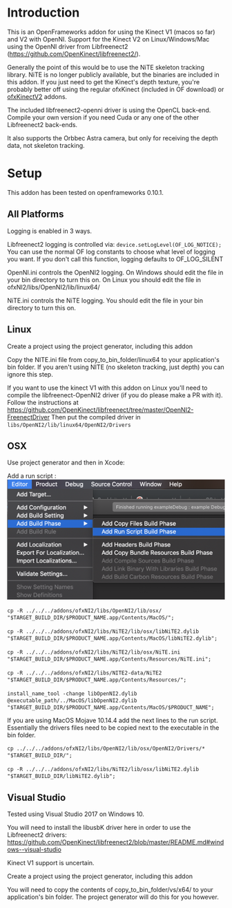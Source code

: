Introduction
============
This is an OpenFrameworks addon for using the Kinect V1 (macos so far) and V2 with OpenNI.
Support for the Kinect V2 on Linux/Windows/Mac using the OpenNI driver from Libfreenect2 (https://github.com/OpenKinect/libfreenect2/). 

Generally the point of this would be to use the NiTE skeleton tracking library. NiTE is no longer publicly available, but the binaries are included in this addon. If you just need to get the Kinect's depth texture, you're probably better off using the regular ofxKinect (included in OF download) or [ofxKinectV2](https://github.com/ofTheo/ofxKinectV2) addons.

The included libfreenect2-openni driver is using the OpenCL back-end. Compile your own version if you need Cuda or any one of the other Libfreenect2 back-ends.

It also supports the Orbbec Astra camera, but only for receiving the depth data, not skeleton tracking.

Setup
=====
This addon has been tested on openframeworks 0.10.1.

All Platforms
-------------
Logging is enabled in 3 ways.

Libfreenect2 logging is controlled via: 
`device.setLogLevel(OF_LOG_NOTICE);
`
You can use the normal OF log constants to choose what level of logging you want. If you don't call this function, logging defaults to OF_LOG_SILENT

OpenNI.ini controls the OpenNI2 logging. On Windows should edit the file in your bin directory to turn this on. On Linux you should edit the file in ofxNI2/libs/OpenNI2/lib/linux64/

NiTE.ini controls the NiTE logging. You should edit the file in your bin directory to turn this on.


Linux
-------
Create a project using the project generator, including this addon

Copy the NITE.ini file from copy_to_bin_folder/linux64 to your application's bin folder. If you aren't using NITE (no skeleton tracking, just depth) you can ignore this step.

If you want to use the kinect V1 with this addon on Linux you'll need to compile the libfreenect-OpenNI2 driver (if you do please make a PR with it).
Follow the instructions at https://github.com/OpenKinect/libfreenect/tree/master/OpenNI2-FreenectDriver
Then put the compiled driver in `libs/OpenNI2/lib/linux64/OpenNI2/Drivers`

OSX
---
Use project generator and then in Xcode:

Add a run script : 
![.](screenshot.png)
```
cp -R ../../../addons/ofxNI2/libs/OpenNI2/lib/osx/ "$TARGET_BUILD_DIR/$PRODUCT_NAME.app/Contents/MacOS/"; 

cp -R ../../../addons/ofxNI2/libs/NiTE2/lib/osx/libNiTE2.dylib "$TARGET_BUILD_DIR/$PRODUCT_NAME.app/Contents/MacOS/libNiTE2.dylib";

cp -R ../../../addons/ofxNI2/libs/NiTE2/lib/osx/NiTE.ini "$TARGET_BUILD_DIR/$PRODUCT_NAME.app/Contents/Resources/NiTE.ini";

cp -R ../../../addons/ofxNI2/libs/NITE2-data/NiTE2 "$TARGET_BUILD_DIR/$PRODUCT_NAME.app/Contents/Resources/";

install_name_tool -change libOpenNI2.dylib @executable_path/../MacOS/libOpenNI2.dylib "$TARGET_BUILD_DIR/$PRODUCT_NAME.app/Contents/MacOS/$PRODUCT_NAME";
```
If you are using MacOS Mojave 10.14.4 add the next lines to the run script.
Essentially the drivers files need to be copied next to the executable in the bin folder.

```
cp ../../../addons/ofxNI2/libs/OpenNI2/lib/osx/OpenNI2/Drivers/* "$TARGET_BUILD_DIR/"; 

cp -R ../../../addons/ofxNI2/libs/NiTE2/lib/osx/libNiTE2.dylib "$TARGET_BUILD_DIR/libNiTE2.dylib";

```

Visual Studio
-------------
Tested using Visual Studio 2017 on Windows 10.

You will need to install the libusbK  driver here in order to use the Libfreenect2 drivers:
https://github.com/OpenKinect/libfreenect2/blob/master/README.md#windows--visual-studio

Kinect V1 support is uncertain. 

Create a project using the project generator, including this addon

You will need to copy the contents of copy_to_bin_folder/vs/x64/ to your application's bin folder. The project generator will do this for you however.

